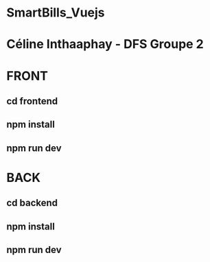 # SmartBills_Vuejs

# Céline Inthaaphay - DFS Groupe 2

# FRONT

## cd frontend
## npm install
## npm run dev

# BACK

## cd backend
## npm install
## npm run dev